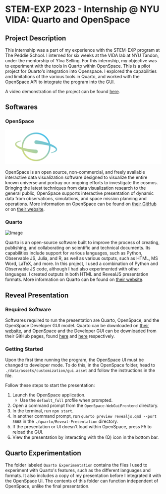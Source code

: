 # STEM-EXP 2023 - Internship @ NYU VIDA: Quarto and OpenSpace

## Project Description

This internship was a part of my experience with the STEM-EXP program at The Peddie School. I interned for six weeks at the VIDA lab at NYU Tandon, under the mentorship of Ylva Selling. For this internship, my objective was to experiment with the tools in Quarto within OpenSpace. This is a pilot project for Quarto's integration into Openspace. I explored the capabilities and limitations of the various tools in Quarto, and worked with the OpenSpace API to integrate the program into the GUI.

A video demonstration of the project can be found [here](https://youtu.be/5AMiT5RBafk).

## Softwares

### OpenSpace
![Image](https://raw.githubusercontent.com/OpenSpace/OpenSpace/master/data/openspace-horiz-logo-crop.png)

OpenSpace is an open source, non-commercial, and freely available interactive data visualization software designed to visualize the entire known universe and portray our ongoing efforts to investigate the cosmos. Bringing the latest techniques from data visualization research to the general public, OpenSpace supports interactive presentation of dynamic data from observations, simulations, and space mission planning and operations. More information on OpenSpace can be found on [their GitHub](https://github.com/OpenSpace/OpenSpace) or on [their website](https://www.openspaceproject.com/).

### Quarto

![Image](https://quarto.org/quarto.png)

Quarto is an open-source software built to improve the process of creating, publishing, and collaborating on scientific and technical documents. Its capabilities include support for various languages, such as Python, Observable JS, Julia, and R, as well as various outputs, such as HTML, MS Word, LaTeX, and more. In this project, I used a combination of Python and Observable JS code, although I had also experimented with other languages. I created outputs in both HTML and RevealJS presentation formats. More information on Quarto can be found on [their website](https://quarto.org/about.html).


## Reveal Presentation

### Required Software

Softwares required to run the presentation are Quarto, OpenSpace, and the OpenSpace Developer GUI model. Quarto can be downloaded on [their website](https://quarto.org/about.html), and OpenSpace and the Developer GUI can be downloaded from their GitHub pages, found [here](https://github.com/OpenSpace/OpenSpace "OpenSpace") and [here](https://github.com/OpenSpace/OpenSpace-WebGuiFrontend "OpenSpace-WebGuiFrontend") respectively.

### Getting Started

Upon the first time running the program, the OpenSpace UI must be changed to developer mode. To do this, in the OpenSpace folder, head to `./data/assets/customization/gui.asset` and follow the instructions in the file.

Follow these steps to start the presentation:

1. Launch the OpenSpace application.
    - Use the `default_full` profile when prompted.
2. Open a command prompt from the `OpenSpace-WebGuiFrontend` directory.
3. In the terminal, run `npm start`.
4. In another command prompt, run `quarto preview revealjs.qmd --port 5668` in the `./quarto/Reveal-Presentation` directory.
5. If the presentation or UI doesn't load within OpenSpace, press F5 to reload the GUI.
6. View the presentation by interacting with the (Q) icon in the bottom bar.

## Quarto Experimentation

The folder labeled `Quarto Experimentation` contains the files I used to experiment with Quarto's features, such as the different languages and formats. It also includes a copy of my presentation before I integrated it with the OpenSpace UI. The contents of this folder can function independent of OpenSpace, unlike the final presentation.
